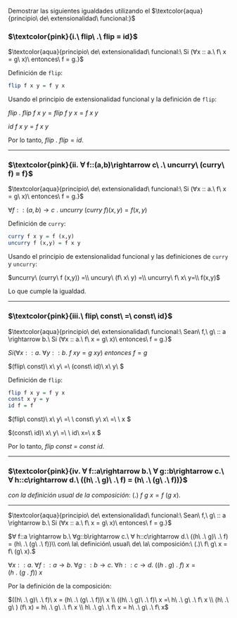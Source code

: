 Demostrar las siguientes igualdades utilizando el $\textcolor{aqua}{principio\ de\ extensionalidad\ funcional:}$ 

### $\textcolor{pink}{i.\ flip\ .\ flip = id}$

$\textcolor{aqua}{principio\ de\ extensionalidad\ funcional:\ Si (∀x :: a.\ f\ x = g\ x)\ entonces\ f = g.}$

Definición de `flip`:
```hs
flip f x y = f y x
```

Usando el principio de extensionalidad funcional y la definición de `flip`:

$flip\ .\ flip\ f\ x\ y  = flip\ f\ y\ x  = f\ x\ y$

$id\ f\ x\ y = f\ x\ y$

Por lo tanto, $flip\ .\ flip = id$.

---

### $\textcolor{pink}{ii. ∀ f::(a,b)\rightarrow c\ .\ uncurry\ (curry\ f) = f}$

$\textcolor{aqua}{principio\ de\ extensionalidad\ funcional:\ Si (∀x :: a.\ f\ x = g\ x)\ entonces\ f = g.}$

$∀ f::(a,b)\rightarrow c\ .\ uncurry\ (curry\ f)(x,y) = f(x,y)$

Definición de `curry`:
```hs
curry f x y = f (x,y)
uncurry f (x,y) = f x y
```

Usando el principio de extensionalidad funcional y las definiciones de `curry` y `uncurry`:

$uncurry\ (curry\ f (x,y)) =\\
uncury\ (f\ x\ y) =\\
uncurry\ f\ x\ y=\\
 f(x,y)$

 Lo que cumple la igualdad.

 ---

### $\textcolor{pink}{iii.\ flip\ const\ =\ const\ id}$

$\textcolor{aqua}{principio\ de\ extensionalidad\ funcional:\ Sean\ f,\ g\ :: a \rightarrow b.\ Si (∀x :: a.\ f\ x = g\ x)\ entonces\ f = g.}$

$Si (∀x :: a.\ ∀y :: b.\ f\ x y = g\ x y)\ entonces\ f = g$

$(flip\ const)\ x\ y\ =\ (const\ id)\ x\ y\ $

Definición de `flip`:

```hs
flip f x y = f y x
const x y = y
id f = f
```

$(flip\ const)\ x\ y\ =\ \\
const\ y\ x\ =\ \\
x $

$(const\ id)\ x\ y\ =\ \\
id\ x=\\
x  $

Por lo tanto, $flip\ const\ =\ const\ id$.


---


### $\textcolor{pink}{iv. ∀ f::a\rightarrow b.\ ∀ g::b\rightarrow c.\ ∀ h::c\rightarrow d.\ ((h\ .\ g)\ .\ f) = (h\ .\ (g\ .\ f))}$

$con\ la\ definición\ usual\ de\ la\ composición:\ (.)\ f\ g\ x = f\ (g\ x).$

---

$\textcolor{aqua}{principio\ de\ extensionalidad\ funcional:\ Sean\ f,\ g\ :: a \rightarrow b.\ Si (∀x :: a.\ f\ x = g\ x)\ entonces\ f = g.}$

$∀ f::a \rightarrow b.\ ∀g::b\rightarrow c.\ ∀ h::c\rightarrow d.\ ((h\ .\ g)\ .\ f) = (h\ .\ (g\ .\ f))\\
con\ la\ definición\ usual\ de\ la\ composición:\ (.)\ f\ g\ x = f\ (g\ x).$

$∀x :: a.\ ∀ f::a \rightarrow b.\ ∀g::b\rightarrow c.\ ∀ h::c\rightarrow d.\ ((h\ .\ g)\ .\ f)\ x = (h\ .\ (g\ .\ f))\ x$

Por la definición de la composición:

$((h\ .\ g)\ .\ f)\ x = (h\ .\ (g\ .\ f))\ x \\
((h\ .\ g)\ .\ f)\ x =\ h\ .\ g\ .\ f\ x \\
(h\ .\ g\ ) (f\ x) =  h\ .\ g\ .\ f\ x \\
h\ .\ g\ .\ f\ x = h\ .\ g\ .\ f\ x$

